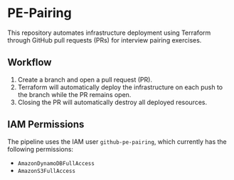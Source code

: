 # PE-Pairing

This repository automates infrastructure deployment using Terraform through GitHub pull requests (PRs) for interview pairing exercises.

## Workflow
1. Create a branch and open a pull request (PR).
2. Terraform will automatically deploy the infrastructure on each push to the branch while the PR remains open.
3. Closing the PR will automatically destroy all deployed resources.

## IAM Permissions
The pipeline uses the IAM user `github-pe-pairing`, which currently has the following permissions:
- `AmazonDynamoDBFullAccess`
- `AmazonS3FullAccess`